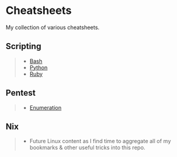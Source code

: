 # Cheatsheets

My collection of various cheatsheets.

## Scripting

> - [Bash](Scripting/Bash.md)
> - [Python](Scripting/Ruby.md)
> - [Ruby](Scripting/Ruby.mds)

## Pentest

> - [Enumeration](Pentest/Enumeration.md)

## Nix

> - Future Linux content as I find time to aggregate all of my bookmarks & other useful tricks into this repo.
